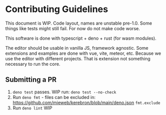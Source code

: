 # Contributing Guidelines

This document is WIP.
Code layout, names are unstable pre-1.0.
Some things like tests might still fail.
For now do not make code worse.

This software is done with typescript + deno + rust (for wasm modules).

The editor should be usable in vanilla JS, framework agnostic.
Some extensions and examples are done with vue, vite, meteor, etc. Because we use the editor with different projects.
That is extension not something necessary to run the core.

## Submitting a PR

1. `deno test` passes. WIP run: `deno test --no-check`
2. Run `deno fmt` - files can be excluded in: https://github.com/mieweb/kerebron/blob/main/deno.json `fmt.exclude`
3. Run `deno lint` WIP
